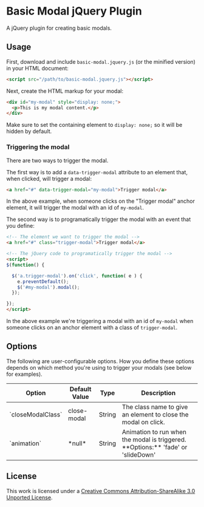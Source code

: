 # Basic Modal jQuery Plugin

A jQuery plugin for creating basic modals.

## Usage

First, download and include `basic-modal.jquery.js` (or the minified version) in your HTML document:

```html
<script src="/path/to/basic-modal.jquery.js"></script>
```

Next, create the HTML markup for your modal:

```html
<div id="my-modal" style="display: none;">
  <p>This is my modal content.</p>
</div>
```

Make sure to set the containing element to `display: none;` so it will be hidden by default.

### Triggering the modal

There are two ways to trigger the modal.

The first way is to add a `data-trigger-modal` attribute to an element that, when clicked, will trigger a modal:

```html
<a href="#" data-trigger-modal="my-modal">Trigger modal</a>
```

In the above example, when someone clicks on the "Trigger modal" anchor element, it will trigger the modal with an id of `my-modal`.

The second way is to programatically trigger the modal with an event that you define:

```html
<!-- The element we want to trigger the modal -->
<a href="#" class="trigger-modal">Trigger modal</a>

<!-- The jQuery code to programatically trigger the modal -->
<script>
$(function() {

  $('a.trigger-modal').on('click', function( e ) {
    e.preventDefault();
    $('#my-modal').modal();
  });

});
</script>
```

In the above example we're triggering a modal with an id of `my-modal` when someone clicks on an anchor element with a class of `trigger-modal`.

## Options

The following are user-configurable options. How you define these options depends on which method you're using to trigger your modals (see below for examples).

<table>
  <thead>
    <tr>
      <th>Option</th>
      <th>Default Value</th>
      <th>Type</th>
      <th>Description</th>
    </tr>
  </thead>
  <tbody>
    <tr>
      <td>`closeModalClass`</td>
      <td>close-modal</td>
      <td>String</td>
      <td>The class name to give an element to close the modal on click.</td>
    </tr>
    <tr>
      <td>`animation`</td>
      <td>*null*</td>
      <td>String</td>
      <td>Animation to run when the modal is triggered. **Options:** 'fade' or 'slideDown'</td>
    </tr>
  </tbody>
</table>

## License

This work is licensed under a [Creative Commons Attribution-ShareAlike 3.0 Unported License](http://creativecommons.org/licenses/by-sa/3.0/).